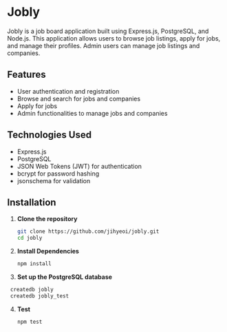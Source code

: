 # Jobly
Jobly is a job board application built using Express.js, PostgreSQL, and Node.js. This application allows users to browse job listings, apply for jobs, and manage their profiles. Admin users can manage job listings and companies.

## Features
- User authentication and registration
- Browse and search for jobs and companies
- Apply for jobs
- Admin functionalities to manage jobs and companies

## Technologies Used
- Express.js
- PostgreSQL
- JSON Web Tokens (JWT) for authentication
- bcrypt for password hashing
- jsonschema for validation

## Installation
1. **Clone the repository**
   ```bash
   git clone https://github.com/jihyeoi/jobly.git
   cd jobly
   ```
2. **Install Dependencies**
   ```bash
   npm install
   ```
3. **Set up the PostgreSQL database**
  ```bash
   createdb jobly
   createdb jobly_test
  ```
4. **Test**
   ```bash
   npm test
   ```
